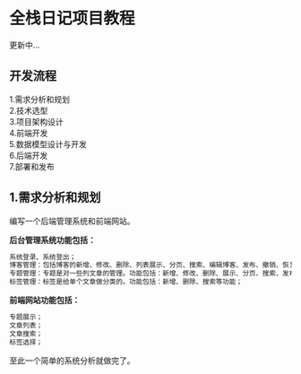 # 全栈日记项目教程
更新中...

## 开发流程
1.需求分析和规划   
2.技术选型   
3.项目架构设计   
4.前端开发   
5.数据模型设计与开发   
6.后端开发   
7.部署和发布   

## 1.需求分析和规划
编写一个后端管理系统和前端网站。   

**后台管理系统功能包括：**   
```txt
系统登录、系统登出；   
博客管理：包括博客的新增、修改、删除、列表展示、分页、搜索、编辑博客、发布、撤销、恢复等功能；    
专题管理：专题是对一些列文章的管理。功能包括：新增、修改、删除、展示、分页、搜索、发布、撤销等功能；   
标签管理：标签是给单个文章做分类的。功能包括：新增、删除、搜索等功能；    
```

**前端网站功能包括：**
```txt
专题展示；
文章列表；
文章搜索；
标签选择；
```

至此一个简单的系统分析就做完了。   

## 2.技术选型
整体项目分为：后台管理系统+前端网站   
后台管理系统的主要技术：Vite、Vue3、Vue-router、element-plus、wangeditor富文本插件、Axios、Express、Mysql等技术     
前端网站的主要技术：Vite、Vue3、Vue-router、Bootstrap、Axios、Koa等技术   

## 3.项目架构设计
管理系统页面和前端网站页面选用Vite搭建；   
管理系统后端接口选用Express+Mysql；   
前端网站后端接口选用Koa+Mysql；   

## 4.前端开发

### 后台管理系统
1.创建项目   
```javascript
npm create vite@4.2.0 project-name
```
2.项目结构
```javascript
project-root/
  ├── src/
  |    ├── assets/ #静态资源 比如网站图标
  |    ├── auth/
  |    |    └── auth.js  # 前端登录验证
  |    ├── components/ # 组件
  |    ├── plugins/ # 插件
  |    |    └── fetch/      
  |    |          └── axios.js      # axios配置
  |    ├── router/ #路由配置
  |    ├── utils/ #工具库
  |    ├── views/ #页面
  |    └── App.vue # 主应用页面
  |    └── main.js                  # 主应用文件
  ├── node_modules/
  ├── package.json
  └── ...
```

3.配置路由   
安装vue-router插件   
```javascript
npm install vue-router@4
```
在router目录下创建一个children子目录放置子路由   
在router目录下创建index.js作为主路由   

4.Axios配置   
主要配制：      
请求transformRequest：对请求的data任意转换。   
请求拦截器：在发送请求之前做些什么。比如：添加token。       
响应拦截器：对响应数据做点什么。比如：根据接口返回code判断未登录的情况，执行后续行为。   

5.其它项目配置   
配置全局Axios   
```js
import plugins from './plugins/fetch/index.js';
app.config.globalProperties.$fetch = plugins
```
添加element-plus组件   
```js
import 'element-plus/dist/index.css'
import ElementPlus from 'element-plus'
app.use(ElementPlus)
```

## 5.数据模型设计与开发   
数据库设计选用MySQL8。   

数据表设计：   
  文章表
  ```sql
  CREATE TABLE `article` (
    `id` int(10) unsigned NOT NULL AUTO_INCREMENT COMMENT '文章ID',
    `title` varchar(255) NOT NULL COMMENT '文章标题',
    `summary` varchar(255) NOT NULL COMMENT '文章摘要',
    `label_id` varchar(255) DEFAULT NULL COMMENT '标签ID',
    `cover` varchar(255) DEFAULT '' COMMENT '文章封面',
    `content` longtext COMMENT '文章内容',
    `likenum` int(10) unsigned DEFAULT '0' COMMENT '点赞量',
    `status` int(10) unsigned DEFAULT '0' COMMENT '文章状态 0未上线1已上线2已删除',
    `visitnum` int(10) unsigned DEFAULT '0' COMMENT '浏览量',
    `category_id` int(10) unsigned DEFAULT '0' COMMENT '文章分类ID',
    `created_at` timestamp NOT NULL DEFAULT CURRENT_TIMESTAMP COMMENT '创建时间',
    `updated_at` timestamp NOT NULL DEFAULT CURRENT_TIMESTAMP COMMENT '更新时间',
    `level` int(10) unsigned DEFAULT '0' COMMENT '文章等级',
    PRIMARY KEY (`id`)
  ) ENGINE=InnoDB AUTO_INCREMENT=384 DEFAULT CHARSET=utf8mb4 COMMENT='博客文章表';
  ```
  专题表   
  ```sql
    CREATE TABLE `categories` (
    `id` int(10) unsigned NOT NULL AUTO_INCREMENT COMMENT 'ID',
    `name` varchar(255) NOT NULL COMMENT '名称',
    `status` int(10) unsigned NOT NULL DEFAULT '0' COMMENT '状态',
    `cover` varchar(255) NOT NULL COMMENT '封面',
    `created_at` timestamp NOT NULL DEFAULT CURRENT_TIMESTAMP COMMENT '创建时间',
    `updated_at` timestamp NOT NULL DEFAULT CURRENT_TIMESTAMP COMMENT '更新时间',
    `level` int(10) unsigned DEFAULT '0',
    PRIMARY KEY (`id`),
    UNIQUE KEY `name_UNIQUE` (`name`)
  ) ENGINE=InnoDB AUTO_INCREMENT=11 DEFAULT CHARSET=utf8mb4 COMMENT='博客类型表';
  ```
  标签表   
  ```sql
    CREATE TABLE `labels` (
    `id` int(10) unsigned NOT NULL AUTO_INCREMENT COMMENT '标签ID',
    `name` varchar(255) NOT NULL COMMENT '标签名称',
    `status` int(10) unsigned NOT NULL DEFAULT '0' COMMENT '标签状态',
    `created_at` timestamp NOT NULL DEFAULT CURRENT_TIMESTAMP COMMENT '创建时间',
    `updated_at` timestamp NOT NULL DEFAULT CURRENT_TIMESTAMP ON UPDATE CURRENT_TIMESTAMP COMMENT '更新时间',
    PRIMARY KEY (`id`),
    UNIQUE KEY `name_UNIQUE` (`name`)
  ) ENGINE=InnoDB AUTO_INCREMENT=46 DEFAULT CHARSET=utf8mb4 COMMENT='博客标签表';
  ```
  用户表   
  ```sql
  CREATE TABLE `users` (
    `id` int(11) NOT NULL AUTO_INCREMENT COMMENT '用户id',
    `username` varchar(50) NOT NULL COMMENT '用户名',
    `password` varchar(255) NOT NULL COMMENT '密码',
    `email` varchar(50) DEFAULT NULL COMMENT '电子邮箱',
    `mobile` varchar(20) DEFAULT NULL COMMENT '手机号码',
    `nickname` varchar(50) DEFAULT NULL COMMENT '昵称',
    `avatar` varchar(255) DEFAULT NULL COMMENT '头像',
    `gender` tinyint(4) DEFAULT NULL COMMENT '性别（0：未知，1：男，2：女）',
    `birthday` date DEFAULT NULL COMMENT '出生日期',
    `country` varchar(50) DEFAULT NULL COMMENT '国家',
    `province` varchar(50) DEFAULT NULL COMMENT '省份',
    `city` varchar(50) DEFAULT NULL COMMENT '城市',
    `district` varchar(50) DEFAULT NULL COMMENT '区县',
    `address` varchar(255) DEFAULT NULL COMMENT '详细地址',
    `zip` varchar(10) DEFAULT NULL COMMENT '邮政编码',
    `status` tinyint(4) DEFAULT '0' COMMENT '状态（0：正常，1：锁定，2：禁用）',
    `created_at` timestamp NOT NULL DEFAULT CURRENT_TIMESTAMP COMMENT '创建时间',
    `updated_at` timestamp NOT NULL DEFAULT CURRENT_TIMESTAMP ON UPDATE CURRENT_TIMESTAMP COMMENT '更新时间',
    PRIMARY KEY (`id`),
    UNIQUE KEY `username_UNIQUE` (`username`)
  ) ENGINE=InnoDB AUTO_INCREMENT=48 DEFAULT CHARSET=utf8mb4 COMMENT='用户表';
  ```

## 6.后端开发
管理系统的后端用的是Express框架。   
创建一个项目：   
```js
npm install -g express-generator
express my-express-app
```
